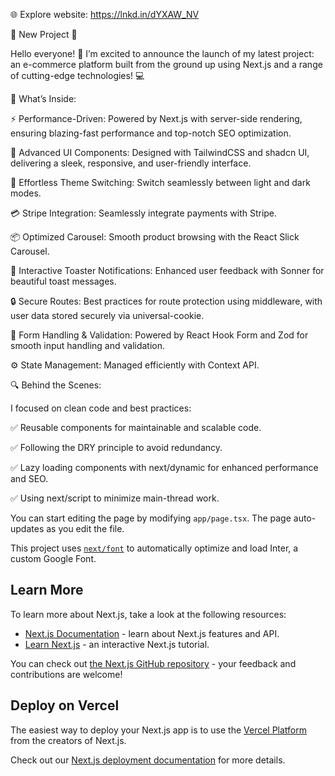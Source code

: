 🌐 Explore website: https://lnkd.in/dYXAW_NV

🚀 New Project 🚀

Hello everyone! 👋 I’m excited to announce the launch of my latest project: an e-commerce platform built from the ground up using Next.js and a range of cutting-edge technologies! 💻

🌟 What’s Inside:

⚡️ Performance-Driven: Powered by Next.js with server-side rendering, ensuring blazing-fast performance and top-notch SEO optimization.

💼 Advanced UI Components: Designed with TailwindCSS and shadcn UI, delivering a sleek, responsive, and user-friendly interface.

🎨 Effortless Theme Switching: Switch seamlessly between light and dark modes.

💳 Stripe Integration: Seamlessly integrate payments with Stripe.

📦 Optimized Carousel: Smooth product browsing with the React Slick Carousel.

💬 Interactive Toaster Notifications: Enhanced user feedback with Sonner for beautiful toast messages.

🔒 Secure Routes: Best practices for route protection using middleware, with user data stored securely via universal-cookie.

📝 Form Handling & Validation: Powered by React Hook Form and Zod for smooth input handling and validation.

⚙️ State Management: Managed efficiently with Context API.

🔍 Behind the Scenes:

I focused on clean code and best practices:

✅ Reusable components for maintainable and scalable code.

✅ Following the DRY principle to avoid redundancy.

✅ Lazy loading components with next/dynamic for enhanced performance and SEO.

✅ Using next/script to minimize main-thread work.

You can start editing the page by modifying `app/page.tsx`. The page auto-updates as you edit the file.

This project uses [`next/font`](https://nextjs.org/docs/basic-features/font-optimization) to automatically optimize and load Inter, a custom Google Font.

## Learn More

To learn more about Next.js, take a look at the following resources:

- [Next.js Documentation](https://nextjs.org/docs) - learn about Next.js features and API.
- [Learn Next.js](https://nextjs.org/learn) - an interactive Next.js tutorial.

You can check out [the Next.js GitHub repository](https://github.com/vercel/next.js/) - your feedback and contributions are welcome!

## Deploy on Vercel

The easiest way to deploy your Next.js app is to use the [Vercel Platform](https://vercel.com/new?utm_medium=default-template&filter=next.js&utm_source=create-next-app&utm_campaign=create-next-app-readme) from the creators of Next.js.

Check out our [Next.js deployment documentation](https://nextjs.org/docs/deployment) for more details.
